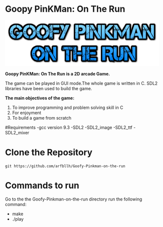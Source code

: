 # Goopy PinKMan: On The Run
![Project Image](assets/logo.png)

**Goopy PinKMan: On The Run is a 2D arcade Game.**

The game can be played in GUI mode.The whole game is written in C. SDL2 libraries have been used to build the game.

**The main objectives of the game:**
1. To improve programming and problem solving skill in C
2. For enjoyment
3. To build a game from scratch

#Requirements
	-gcc version 9.3
	-SDL2
	-SDL2_image
	-SDL2_ttf
	-SDL2_mixer

# Clone the Repository
```
git https://github.com/arfbllh/Goofy-Pinkman-on-the-run
```

# Commands to run
 Go to the the Goofy-Pinkman-on-the-run directory run the following command:
  - make
  - ./play
  
